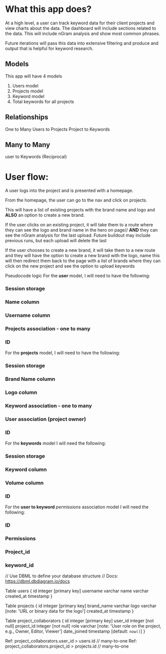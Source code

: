 # What this app does?
At a high level, a user can track keyword data for their client projects and view charts about the data. The dashboard will include sections related to the data. This will include nGram analysis and show most common phrases.

Future iterations will pass this data into extensive filtering and produce and output that is helpful for keyword research.

 ## Models
This app will have 4 models

1. Users model
2. Projects model
3. Keyword model
4. Total keywords for all projects

## Relationships
One to Many
Users to Projects
Project to Keywords

## Many to Many
user to Keywords (Reciprocal)

# User flow:
A user logs into the project and is presented with a homepage.

From the homepage, the user can go to the nav and click on projects. 

This will have a list of existing projects with the brand name and logo and **ALSO** an option to create a new brand.

If the user clicks on an existing project, it will take them to a route where they can see the logo and brand name in the hero on page//
**AND** they can see the nGram analysis for the last upload.
Future buildout may include previous runs, but each upload will delete the last

If the user chooses to create a new brand, it will take them to a new route and they will have the option to create a new brand with the logo, name
this will then redirect them back to the page with a list of brands where they can click on the new project and see the option to upload keywords

Pseudocode logic
For the **user** model, I will need to have the following:
### Session storage
### Name column
### Username column
### Projects association - one to many
### ID

For the **projects** model, I will need to have the following:
### Session storage
### Brand Name column
### Logo column
### Keyword association - one to many
### User association (project owner)
### ID

For the **keywords** model I will need the following:
### Session storage
### Keyword column
### Volume column
### ID

For the **user to keyword** *permissions*  association model I will need the following:
### ID
### Permissions
### Project_id
### keyword_id

// Use DBML to define your database structure
// Docs: https://dbml.dbdiagram.io/docs

Table users {
  id integer [primary key]
  username varchar
  name varchar
  created_at timestamp
}

Table projects {
  id integer [primary key]
  brand_name varchar
  logo varchar [note: 'URL or binary data for the logo']
  created_at timestamp
}

Table project_collaborators {
  id integer [primary key]
  user_id integer [not null]
  project_id integer [not null]
  role varchar [note: 'User role on the project, e.g., Owner, Editor, Viewer']
  date_joined timestamp [default: `now()`]
}

Ref: project_collaborators.user_id > users.id // many-to-one
Ref: project_collaborators.project_id > projects.id // many-to-one
